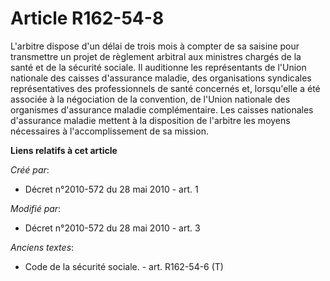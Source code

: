 # Article R162-54-8

L'arbitre dispose d'un délai de trois mois à compter de sa saisine pour transmettre un projet de règlement arbitral aux
ministres chargés de la santé et de la sécurité sociale. Il auditionne les représentants de l'Union nationale des caisses
d'assurance maladie, des organisations syndicales représentatives des professionnels de santé concernés et, lorsqu'elle a été
associée à la négociation de la convention, de l'Union nationale des organismes d'assurance maladie complémentaire. Les
caisses nationales d'assurance maladie mettent à la disposition de l'arbitre les moyens nécessaires à l'accomplissement de sa
mission.

**Liens relatifs à cet article**

_Créé par_:

  - Décret n°2010-572 du 28 mai 2010 - art. 1

_Modifié par_:

  - Décret n°2010-572 du 28 mai 2010 - art. 3

_Anciens textes_:

  - Code de la sécurité sociale. - art. R162-54-6 (T)
